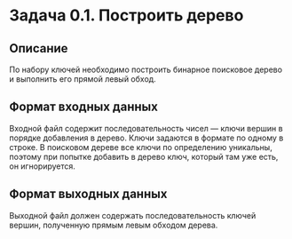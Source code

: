 # Задача 0.1. Построить дерево

## Описание

По набору ключей необходимо построить бинарное поисковое дерево и выполнить его прямой левый обход.

## Формат входных данных

Входной файл содержит последовательность чисел — ключи вершин в порядке добавления в дерево. Ключи задаются в формате по одному в строке. В поисковом дереве все ключи по определению уникальны, поэтому при попытке добавить в дерево ключ, который там уже есть, он игнорируется.

## Формат выходных данных

Выходной файл должен содержать последовательность ключей вершин, полученную прямым левым обходом дерева.